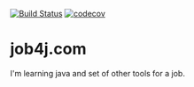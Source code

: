 [![Build Status](https://travis-ci.org/VladimirZhdanov/job4j.svg?branch=master)](https://travis-ci.org/VladimirZhdanov/job4j)
[![codecov](https://codecov.io/gh/VladimirZhdanov/job4j/branch/master/graph/badge.svg)](https://codecov.io/gh/VladimirZhdanov/job4j)

# job4j.com
I'm learning java and set of other tools for a job.